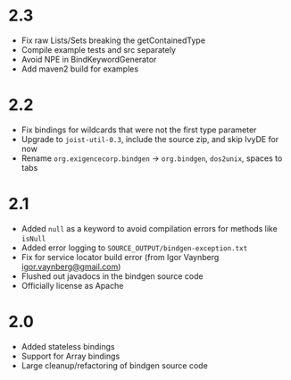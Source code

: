 
2.3
===

* Fix raw Lists/Sets breaking the getContainedType
* Compile example tests and src separately
* Avoid NPE in BindKeywordGenerator
* Add maven2 build for examples

2.2
===

* Fix bindings for wildcards that were not the first type parameter
* Upgrade to `joist-util-0.3`, include the source zip, and skip IvyDE for now
* Rename `org.exigencecorp.bindgen` -> `org.bindgen`, `dos2unix`, spaces to tabs

2.1
===

* Added `null` as a keyword to avoid compilation errors for methods like `isNull`
* Added error logging to `SOURCE_OUTPUT/bindgen-exception.txt`
* Fix for service locator build error (from Igor Vaynberg <igor.vaynberg@gmail.com>)
* Flushed out javadocs in the bindgen source code 
* Officially license as Apache

2.0
===

* Added stateless bindings
* Support for Array bindings
* Large cleanup/refactoring of bindgen source code

